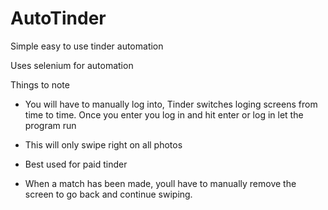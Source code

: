 # AutoTinder

Simple easy to use tinder automation

Uses selenium for automation


Things to note 

* You will have to manually log into, Tinder switches loging screens from time to time.
Once you enter you log in and hit enter or log in let the program run 

* This will only swipe right on all photos
* Best used for paid tinder

* When a match has been made, youll have to manually remove the screen to go back and continue swiping. 

